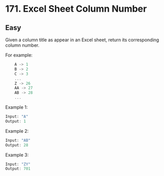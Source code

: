 # 171. Excel Sheet Column Number
## Easy

Given a column title as appear in an Excel sheet, return its corresponding column number.

For example:
```javascript
    A -> 1
    B -> 2
    C -> 3
    ...
    Z -> 26
    AA -> 27
    AB -> 28 
    ...
```
Example 1:

```javascript
Input: "A"
Output: 1
```
Example 2:

```javascript
Input: "AB"
Output: 28
```
Example 3:

```javascript
Input: "ZY"
Output: 701
```